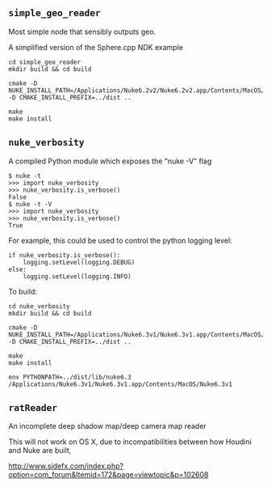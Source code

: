 ## `simple_geo_reader`

Most simple node that sensibly outputs geo.

A simplified version of the Sphere.cpp NDK example

    cd simple_geo_reader
    mkdir build && cd build

    cmake -D NUKE_INSTALL_PATH=/Applications/Nuke6.2v2/Nuke6.2v2.app/Contents/MacOS/ -D CMAKE_INSTALL_PREFIX=../dist ..

    make
    make install


## `nuke_verbosity`

A compiled Python module which exposes the "nuke -V" flag

    $ nuke -t
    >>> import nuke_verbosity
    >>> nuke_verbosity.is_verbose()
    False
    $ nuke -t -V
    >>> import nuke_verbosity
    >>> nuke_verbosity.is_verbose()
    True


For example, this could be used to control the python logging level:

    if nuke_verbosity.is_verbose():
        logging.setLevel(logging.DEBUG)
    else:
        logging.setLevel(logging.INFO)


To build:

    cd nuke_verbosity
    mkdir build && cd build

    cmake -D NUKE_INSTALL_PATH=/Applications/Nuke6.3v1/Nuke6.3v1.app/Contents/MacOS/ -D CMAKE_INSTALL_PREFIX=../dist ..

    make
    make install

    env PYTHONPATH=../dist/lib/nuke6.3 /Applications/Nuke6.3v1/Nuke6.3v1.app/Contents/MacOS/Nuke6.3v1

## `ratReader`

An incomplete deep shadow map/deep camera map reader

This will not work on OS X, due to incompatibilities between how
Houdini and Nuke are built,

http://www.sidefx.com/index.php?option=com_forum&Itemid=172&page=viewtopic&p=102608
